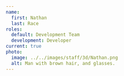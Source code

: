 ```yaml
---
name:
  first: Nathan
  last: Race
roles:
  default: Development Team
  development: Developer
current: true
photo:
  image: ../../images/staff/3d/Nathan.png
  alt: Man with brown hair, and glasses.
---
```

